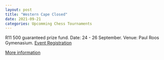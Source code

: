 ```yaml
---
layout: post
title: "Western Cape Closed"
date: 2021-09-21
categories: Upcomming Chess Tournaments
---
```

R11 500 guaranteed prize fund.
Date: 24 - 26 September.
Venue: Paul Roos Gymenasium. 
[Event Registration](https://chesshub.org.za/events/western-cape-closed-championship-2021/)

[More information](docs/WC_Closed_2021.pdf)
